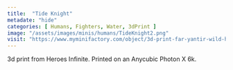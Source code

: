 ```yaml
---
title:  "Tide Knight"
metadate: "hide"
categories: [ Humans, Fighters, Water, 3dPrint ]
image: "/assets/images/minis/humans/TideKnight2.png"
visit: "https://www.myminifactory.com/object/3d-print-far-yantir-wild-hunt-rider-142181"
---
```

3d print from Heroes Infinite.
Printed on an Anycubic Photon X 6k.